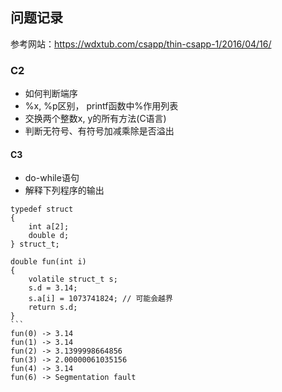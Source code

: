 ## 问题记录

参考网站：https://wdxtub.com/csapp/thin-csapp-1/2016/04/16/

### C2

* 如何判断端序
* %x, %p区别， printf函数中%作用列表
* 交换两个整数x, y的所有方法(C语言)
* 判断无符号、有符号加减乘除是否溢出

#### C3

* do-while语句
* 解释下列程序的输出

```
typedef struct 
{
    int a[2];
    double d;
} struct_t;

double fun(int i)
{
    volatile struct_t s;
    s.d = 3.14;
    s.a[i] = 1073741824; // 可能会越界
    return s.d;
}
​```
fun(0) -> 3.14
fun(1) -> 3.14
fun(2) -> 3.1399998664856
fun(3) -> 2.00000061035156
fun(4) -> 3.14
fun(6) -> Segmentation fault
```

